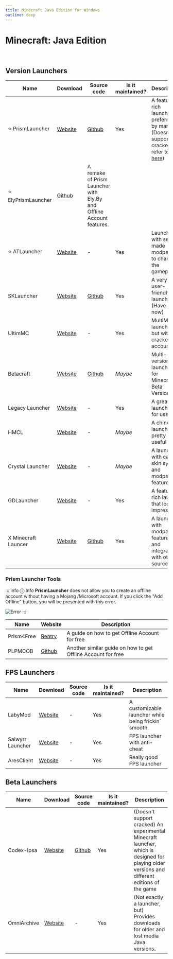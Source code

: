 ```yaml
---
title: Minecraft Java Edition for Windows
outline: deep
---
```


# Minecraft: Java Edition

<br>

## Version Launchers

| Name | Download | Source code | Is it maintained? | Description
| ------ | ------ | ------ | ------ | ------
| ⭐ PrismLauncher | [Website](https://prismlauncher.org/) | [Github](https://github.com/PrismLauncher/PrismLauncher) | Yes | A feature-rich launcher, preferred by many (Doesnt support cracked, refer to [here](#prism-launcher-tools))
| ⭐ ElyPrismLauncher | [Github](https://github.com/Octol1ttle/ElyPrismLauncher) | A remake of Prism Launcher with Ely.By and Offline Account features.
| ⭐ ATLauncher | [Website](https://atlauncher.com/) | - | Yes | Launchers with self-made modpacks to change the gameplay 
| SKLauncher | [Website](https://skmedix.pl/) | [Github](https://github.com/skmedix/SKlauncher) | Yes | A very user-friendly launcher (Have ads now)
| UltimMC | [Website](https://github.com/UltimMC/Launcher) | - | Yes | MultiMC launcher but with cracked accounts
Betacraft| [Website](https://betacraft.uk/) | [Github](https://github.com/betacraftuk/betacraft-launcher/)| *Maybe* | Multi-version launcher for Minecraft Beta Versions
| Legacy Launcher | [Website](https://llaun.ch/en) | - | Yes | A great launcher for users
| HMCL | [Website](https://hmcl.huangyuhui.net/) | - | *Maybe* | A chinese launcher, pretty useful
| Crystal Launcher | [Website](https://crystal-launcher.net/) | - | *Maybe* | A launcher with cape & skin system and modpack features
| GDLauncher | [Website](https://gdlauncher.com/) | - | Yes | A feature-rich laucher that looks impressive
| X Minecraft Launcer | [Website](https://xmcl.app/) | [Github](https://github.com/voxelum/x-minecraft-launcher) | Yes | A launcher with modpack features and integration with other sources.

### Prism Launcher Tools

::: info ⓘ Info
**PrismLauncher** does not allow you to create an offline account without having a Mojang /Microsoft account. If you click the "Add Offline" button, you will be presented with this error.

![Error](https://b.l3n.co/i/LkDebi.png)
:::

| Name | Website | Description
| ------ | ------ | ------
| Prism4Free | [Rentry](https://rentry.co/prism4free/) | A guide on how to get Offline Account for free
| PLPMCOB | [Github](https://github.com/antunnitraj/Prism-Launcher-PolyMC-Offline-Bypass?tab=readme-ov-file#usage-for-installer) | Another similar guide on how to get Offline Account for free


## FPS Launchers

| Name | Download | Source code | Is it maintained? | Description
| ------ | ------ | ------ | ------ | ------
| LabyMod | [Website](https://www.labymod.net/en) | - | Yes | A customizable launcher while being frickin` smooth.
| Salwyrr Launcher | [Website](https://www.salwyrr.com/) | - | Yes | FPS launcher with anti-cheat
| AresClient | [Website](https://www.aresclient.com/) | - | Yes | Really good FPS launcher

## Beta Launchers

| Name | Download | Source code | Is it maintained? | Description
| ------ | ------ | ------ | ------ | ------
| Codex-Ipsa | [Website](https://codex-ipsa.cz/mclauncher/) | [Github](https://github.com/Codex-Ipsa/CodexIpsa-Launcher) | Yes | (Doesn't support cracked) An experimental Minecraft launcher, which is designed for playing older versions and different editions of the game
| OmniArchive | [Website](https://omniarchive.uk/) | - | Yes | (Not exactly a launcher, but) Provides downloads for older and lost media Java versions.
